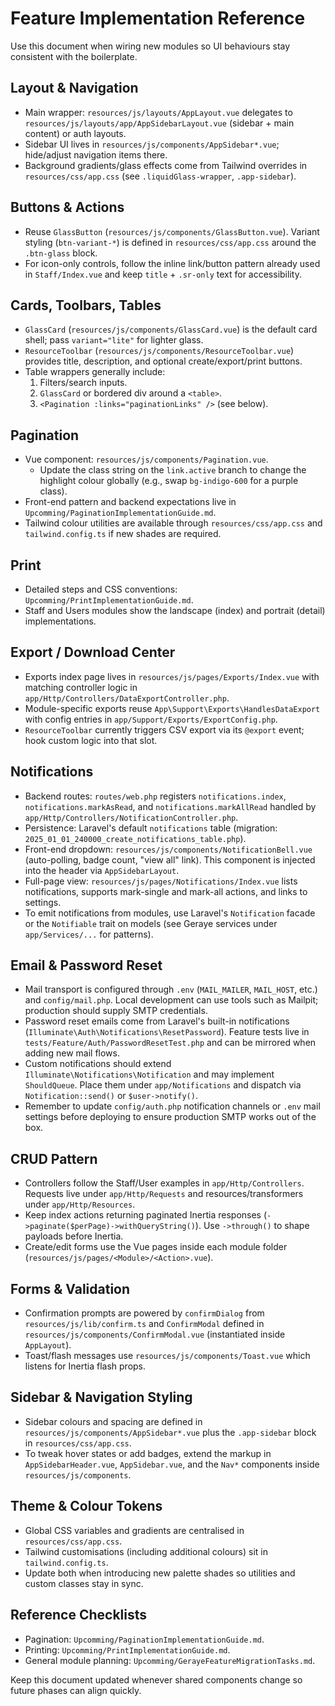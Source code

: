 # Feature Implementation Reference

Use this document when wiring new modules so UI behaviours stay consistent with the boilerplate.

## Layout & Navigation
- Main wrapper: `resources/js/layouts/AppLayout.vue` delegates to `resources/js/layouts/app/AppSidebarLayout.vue` (sidebar + main content) or auth layouts.
- Sidebar UI lives in `resources/js/components/AppSidebar*.vue`; hide/adjust navigation items there.
- Background gradients/glass effects come from Tailwind overrides in `resources/css/app.css` (see `.liquidGlass-wrapper`, `.app-sidebar`).

## Buttons & Actions
- Reuse `GlassButton` (`resources/js/components/GlassButton.vue`). Variant styling (`btn-variant-*`) is defined in `resources/css/app.css` around the `.btn-glass` block.
- For icon-only controls, follow the inline link/button pattern already used in `Staff/Index.vue` and keep `title` + `.sr-only` text for accessibility.

## Cards, Toolbars, Tables
- `GlassCard` (`resources/js/components/GlassCard.vue`) is the default card shell; pass `variant="lite"` for lighter glass.
- `ResourceToolbar` (`resources/js/components/ResourceToolbar.vue`) provides title, description, and optional create/export/print buttons.
- Table wrappers generally include:
  1. Filters/search inputs.
  2. `GlassCard` or bordered div around a `<table>`.
  3. `<Pagination :links="paginationLinks" />` (see below).

## Pagination
- Vue component: `resources/js/components/Pagination.vue`.
  - Update the class string on the `link.active` branch to change the highlight colour globally (e.g., swap `bg-indigo-600` for a purple class).
- Front-end pattern and backend expectations live in `Upcomming/PaginationImplementationGuide.md`.
- Tailwind colour utilities are available through `resources/css/app.css` and `tailwind.config.ts` if new shades are required.

## Print
- Detailed steps and CSS conventions: `Upcomming/PrintImplementationGuide.md`.
- Staff and Users modules show the landscape (index) and portrait (detail) implementations.

## Export / Download Center
- Exports index page lives in `resources/js/pages/Exports/Index.vue` with matching controller logic in `app/Http/Controllers/DataExportController.php`.
- Module-specific exports reuse `App\Support\Exports\HandlesDataExport` with config entries in `app/Support/Exports/ExportConfig.php`.
- `ResourceToolbar` currently triggers CSV export via its `@export` event; hook custom logic into that slot.

## Notifications
- Backend routes: `routes/web.php` registers `notifications.index`, `notifications.markAsRead`, and `notifications.markAllRead` handled by `app/Http/Controllers/NotificationController.php`.
- Persistence: Laravel's default `notifications` table (migration: `2025_01_01_240000_create_notifications_table.php`).
- Front-end dropdown: `resources/js/components/NotificationBell.vue` (auto-polling, badge count, "view all" link). This component is injected into the header via `AppSidebarLayout`.
- Full-page view: `resources/js/pages/Notifications/Index.vue` lists notifications, supports mark-single and mark-all actions, and links to settings.
- To emit notifications from modules, use Laravel's `Notification` facade or the `Notifiable` trait on models (see Geraye services under `app/Services/...` for patterns).

## Email & Password Reset
- Mail transport is configured through `.env` (`MAIL_MAILER`, `MAIL_HOST`, etc.) and `config/mail.php`. Local development can use tools such as Mailpit; production should supply SMTP credentials.
- Password reset emails come from Laravel's built-in notifications (`Illuminate\Auth\Notifications\ResetPassword`). Feature tests live in `tests/Feature/Auth/PasswordResetTest.php` and can be mirrored when adding new mail flows.
- Custom notifications should extend `Illuminate\Notifications\Notification` and may implement `ShouldQueue`. Place them under `app/Notifications` and dispatch via `Notification::send()` or `$user->notify()`.
- Remember to update `config/auth.php` notification channels or `.env` mail settings before deploying to ensure production SMTP works out of the box.

## CRUD Pattern
- Controllers follow the Staff/User examples in `app/Http/Controllers`. Requests live under `app/Http/Requests` and resources/transformers under `app/Http/Resources`.
- Keep index actions returning paginated Inertia responses (`->paginate($perPage)->withQueryString()`). Use `->through()` to shape payloads before Inertia.
- Create/edit forms use the Vue pages inside each module folder (`resources/js/pages/<Module>/<Action>.vue`).

## Forms & Validation
- Confirmation prompts are powered by `confirmDialog` from `resources/js/lib/confirm.ts` and `ConfirmModal` defined in `resources/js/components/ConfirmModal.vue` (instantiated inside `AppLayout`).
- Toast/flash messages use `resources/js/components/Toast.vue` which listens for Inertia flash props.

## Sidebar & Navigation Styling
- Sidebar colours and spacing are defined in `resources/js/components/AppSidebar*.vue` plus the `.app-sidebar` block in `resources/css/app.css`.
- To tweak hover states or add badges, extend the markup in `AppSidebarHeader.vue`, `AppSidebar.vue`, and the `Nav*` components inside `resources/js/components`.

## Theme & Colour Tokens
- Global CSS variables and gradients are centralised in `resources/css/app.css`.
- Tailwind customisations (including additional colours) sit in `tailwind.config.ts`.
- Update both when introducing new palette shades so utilities and custom classes stay in sync.

## Reference Checklists
- Pagination: `Upcomming/PaginationImplementationGuide.md`.
- Printing: `Upcomming/PrintImplementationGuide.md`.
- General module planning: `Upcomming/GerayeFeatureMigrationTasks.md`.

Keep this document updated whenever shared components change so future phases can align quickly.
